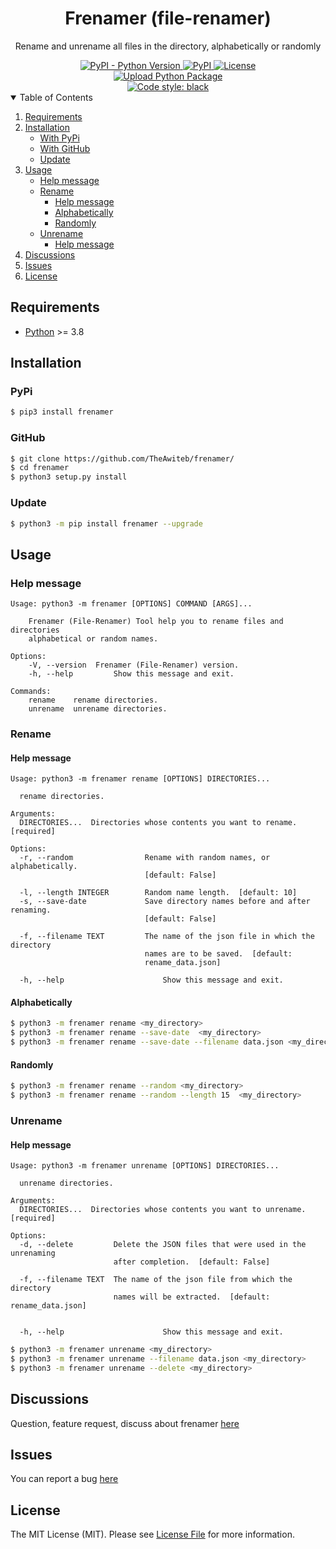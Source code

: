 <div align="center">
  <h1>Frenamer (file-renamer)</h1>
  <p>Rename and unrename all files in the directory, alphabetically or randomly</p>
  <a href="https://pypi.org/project/frenamer/">
    <img alt="PyPI - Python Version" src="https://img.shields.io/pypi/pyversions/frenamer?color=9cf">
  </a>
  <a href="https://pypi.org/project/frenamer/">
    <img alt="PyPI" src="https://img.shields.io/pypi/v/frenamer?color=9cf">
  </a>
  <a href="https://opensource.org/licenses/MIT">
    <img src="https://img.shields.io/pypi/l/frenamer?color=9cf&label=License" alt="License">
  </a>
  <br>
  <a href="https://github.com/TheAwiteb/frenamer/actions/workflows/release.yml">
    <img alt="Upload Python Package" src="https://github.com/TheAwiteb/frenamer/actions/workflows/release.yml/badge.svg">
  </a>
  <br>
  <a href="https://github.com/psf/black">
    <img alt="Code style: black" src="https://img.shields.io/badge/code%20style-black-000000.svg">
  </a>
</div>

<details open>
  <summary>Table of Contents</summary>
  <ol>
    <li>
      <a href="#Requirements">Requirements</a>
    </li>
    <li>
      <a href="#Installation">Installation</a>
      <ul>
        <li><a href="#PyPi">With PyPi</a></li>
        <li><a href="#GitHub">With GitHub</a></li>
        <li><a href="#Update">Update</a></li>
      </ul>
    </li>
    <li>
        <a href="#Usage">Usage</a>
        <ul>
            <li><a href="#Help-message">Help message</a></li>
            <li>
                <a href="#Rename">Rename</a>
                <ul>
                    <li><a href="#Help-message">Help message</a></li>
                    <li><a href="#Alphabetically">Alphabetically</a></li>
                    <li><a href="#Randomly">Randomly</a></li>
                </ul>
            </li>
            <li>
                <a href="#Unrename">Unrename</a>
                <ul>
                    <li><a href="#Help-message">Help message</a></li>
                </ul>
            </li>
        </ul>
    </li>
    <li><a href="#Discussions">Discussions</a></li>
    <li><a href="#Issues">Issues</a></li>
    <li><a href="#License">License</a></li>
  </ol>
</details>


## Requirements

* [Python](https://Python.org/) >= 3.8

## Installation

### PyPi

```bash
$ pip3 install frenamer
```

### GitHub

```bash
$ git clone https://github.com/TheAwiteb/frenamer/
$ cd frenamer
$ python3 setup.py install
```

### Update
```bash
$ python3 -m pip install frenamer --upgrade
```

## Usage

### Help message

```
Usage: python3 -m frenamer [OPTIONS] COMMAND [ARGS]...

    Frenamer (File-Renamer) Tool help you to rename files and directories
    alphabetical or random names.

Options:
    -V, --version  Frenamer (File-Renamer) version.
    -h, --help         Show this message and exit.

Commands:
    rename    rename directories.
    unrename  unrename directories.
```

### Rename

#### Help message
```
Usage: python3 -m frenamer rename [OPTIONS] DIRECTORIES...

  rename directories.

Arguments:
  DIRECTORIES...  Directories whose contents you want to rename.  [required]

Options:
  -r, --random                Rename with random names, or alphabetically.
                              [default: False]

  -l, --length INTEGER        Random name length.  [default: 10]
  -s, --save-date             Save directory names before and after renaming.
                              [default: False]

  -f, --filename TEXT         The name of the json file in which the directory
                              names are to be saved.  [default:
                              rename_data.json]

  -h, --help                      Show this message and exit.

```

#### Alphabetically

```bash
$ python3 -m frenamer rename <my_directory>
$ python3 -m frenamer rename --save-date  <my_directory>
$ python3 -m frenamer rename --save-date --filename data.json <my_directory>
```

#### Randomly

```bash
$ python3 -m frenamer rename --random <my_directory>
$ python3 -m frenamer rename --random --length 15  <my_directory>
```

### Unrename

#### Help message
```
Usage: python3 -m frenamer unrename [OPTIONS] DIRECTORIES...

  unrename directories.

Arguments:
  DIRECTORIES...  Directories whose contents you want to unrename.  [required]

Options:
  -d, --delete         Delete the JSON files that were used in the unrenaming
                       after completion.  [default: False]

  -f, --filename TEXT  The name of the json file from which the directory
                       names will be extracted.  [default: rename_data.json]


  -h, --help                      Show this message and exit.

```

```bash
$ python3 -m frenamer unrename <my_directory>
$ python3 -m frenamer unrename --filename data.json <my_directory>
$ python3 -m frenamer unrename --delete <my_directory>
```

## Discussions
Question, feature request, discuss about frenamer [here](https://github.com/TheAwiteb/frenamer/discussions)

## Issues
You can report a bug [here](https://github.com/TheAwiteb/frenamer/issues)

## License

The MIT License (MIT). Please see [License File](LICENSE) for more information.